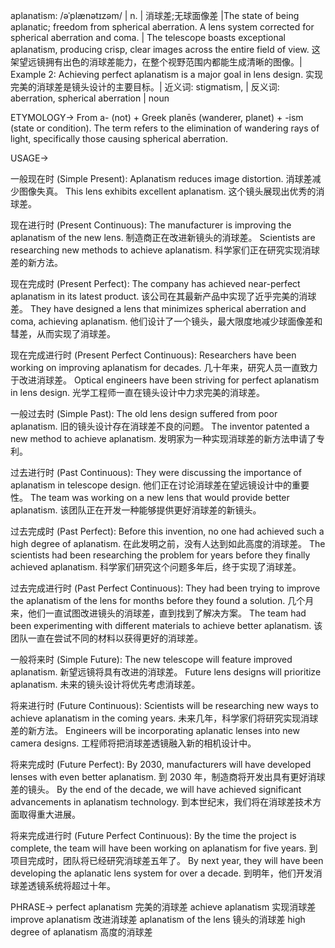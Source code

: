 aplanatism: /əˈplænətɪzəm/ | n. | 消球差;无球面像差 |The state of being aplanatic; freedom from spherical aberration.  A lens system corrected for spherical aberration and coma. | The telescope boasts exceptional aplanatism, producing crisp, clear images across the entire field of view. 这架望远镜拥有出色的消球差能力，在整个视野范围内都能生成清晰的图像。|  Example 2:  Achieving perfect aplanatism is a major goal in lens design.  实现完美的消球差是镜头设计的主要目标。| 近义词: stigmatism, | 反义词: aberration, spherical aberration | noun

ETYMOLOGY->
From a- (not) + Greek planēs (wanderer, planet) + -ism (state or condition).  The term refers to the elimination of wandering rays of light, specifically those causing spherical aberration.

USAGE->

一般现在时 (Simple Present):
Aplanatism reduces image distortion. 消球差减少图像失真。
This lens exhibits excellent aplanatism.  这个镜头展现出优秀的消球差。


现在进行时 (Present Continuous):
The manufacturer is improving the aplanatism of the new lens. 制造商正在改进新镜头的消球差。
Scientists are researching new methods to achieve aplanatism. 科学家们正在研究实现消球差的新方法。


现在完成时 (Present Perfect):
The company has achieved near-perfect aplanatism in its latest product.  该公司在其最新产品中实现了近乎完美的消球差。
They have designed a lens that minimizes spherical aberration and coma, achieving aplanatism. 他们设计了一个镜头，最大限度地减少球面像差和彗差，从而实现了消球差。


现在完成进行时 (Present Perfect Continuous):
Researchers have been working on improving aplanatism for decades.  几十年来，研究人员一直致力于改进消球差。
Optical engineers have been striving for perfect aplanatism in lens design. 光学工程师一直在镜头设计中力求完美的消球差。


一般过去时 (Simple Past):
The old lens design suffered from poor aplanatism.  旧的镜头设计存在消球差不良的问题。
The inventor patented a new method to achieve aplanatism.  发明家为一种实现消球差的新方法申请了专利。


过去进行时 (Past Continuous):
They were discussing the importance of aplanatism in telescope design.  他们正在讨论消球差在望远镜设计中的重要性。
The team was working on a new lens that would provide better aplanatism.  该团队正在开发一种能够提供更好消球差的新镜头。


过去完成时 (Past Perfect):
Before this invention, no one had achieved such a high degree of aplanatism.  在此发明之前，没有人达到如此高度的消球差。
The scientists had been researching the problem for years before they finally achieved aplanatism.  科学家们研究这个问题多年后，终于实现了消球差。


过去完成进行时 (Past Perfect Continuous):
They had been trying to improve the aplanatism of the lens for months before they found a solution.  几个月来，他们一直试图改进镜头的消球差，直到找到了解决方案。
The team had been experimenting with different materials to achieve better aplanatism.  该团队一直在尝试不同的材料以获得更好的消球差。


一般将来时 (Simple Future):
The new telescope will feature improved aplanatism.  新望远镜将具有改进的消球差。
Future lens designs will prioritize aplanatism.  未来的镜头设计将优先考虑消球差。


将来进行时 (Future Continuous):
Scientists will be researching new ways to achieve aplanatism in the coming years. 未来几年，科学家们将研究实现消球差的新方法。
Engineers will be incorporating aplanatic lenses into new camera designs. 工程师将把消球差透镜融入新的相机设计中。


将来完成时 (Future Perfect):
By 2030, manufacturers will have developed lenses with even better aplanatism. 到 2030 年，制造商将开发出具有更好消球差的镜头。
By the end of the decade, we will have achieved significant advancements in aplanatism technology. 到本世纪末，我们将在消球差技术方面取得重大进展。


将来完成进行时 (Future Perfect Continuous):
By the time the project is complete, the team will have been working on aplanatism for five years. 到项目完成时，团队将已经研究消球差五年了。
By next year, they will have been developing the aplanatic lens system for over a decade. 到明年，他们开发消球差透镜系统将超过十年。


PHRASE->
perfect aplanatism 完美的消球差
achieve aplanatism 实现消球差
improve aplanatism  改进消球差
aplanatism of the lens 镜头的消球差
high degree of aplanatism 高度的消球差
